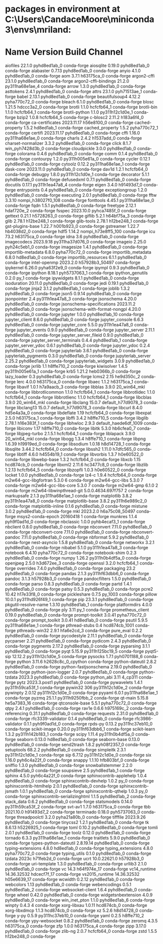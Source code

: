 # packages in environment at C:\Users\CandaceMoore\miniconda3\envs\mriland:
#
# Name                    Version                   Build  Channel
aiofiles                  22.1.0             pyhd8ed1ab_0    conda-forge
aiosqlite                 0.19.0             pyhd8ed1ab_0    conda-forge
alabaster                 0.7.13             pyhd8ed1ab_0    conda-forge
anyio                     4.1.0              pyhd8ed1ab_0    conda-forge
aom                       3.7.1                h63175ca_0    conda-forge
argon2-cffi               23.1.0             pyhd8ed1ab_0    conda-forge
argon2-cffi-bindings      21.2.0          py311ha68e1ae_4    conda-forge
arrow                     1.3.0              pyhd8ed1ab_0    conda-forge
asttokens                 2.4.1              pyhd8ed1ab_0    conda-forge
attrs                     23.1.0             pyh71513ae_1    conda-forge
babel                     2.13.1             pyhd8ed1ab_0    conda-forge
beautifulsoup4            4.12.2             pyha770c72_0    conda-forge
bleach                    6.1.0              pyhd8ed1ab_0    conda-forge
blosc                     1.21.5               hdccc3a2_0    conda-forge
brotli                    1.1.0                hcfcfb64_1    conda-forge
brotli-bin                1.1.0                hcfcfb64_1    conda-forge
brotli-python             1.1.0           py311h12c1d0e_1    conda-forge
bzip2                     1.0.8                hcfcfb64_5    conda-forge
c-blosc2                  2.11.2               h183a6f4_0    conda-forge
ca-certificates           2023.11.17           h56e8100_0    conda-forge
cached-property           1.5.2                hd8ed1ab_1    conda-forge
cached_property           1.5.2              pyha770c72_1    conda-forge
certifi                   2023.11.17         pyhd8ed1ab_0    conda-forge
cffi                      1.16.0          py311ha68e1ae_0    conda-forge
charls                    2.4.2                h1537add_0    conda-forge
charset-normalizer        3.3.2              pyhd8ed1ab_0    conda-forge
click                     8.1.7           win_pyh7428d3b_0    conda-forge
cloudpickle               3.0.0              pyhd8ed1ab_0    conda-forge
colorama                  0.4.6              pyhd8ed1ab_0    conda-forge
comm                      0.1.4              pyhd8ed1ab_0    conda-forge
contourpy                 1.2.0           py311h005e61a_0    conda-forge
cycler                    0.12.1             pyhd8ed1ab_0    conda-forge
cytoolz                   0.12.2          py311ha68e1ae_1    conda-forge
dask-core                 2023.11.0          pyhd8ed1ab_0    conda-forge
dav1d                     1.2.1                hcfcfb64_0    conda-forge
debugpy                   1.8.0           py311h12c1d0e_1    conda-forge
decorator                 5.1.1              pyhd8ed1ab_0    conda-forge
defusedxml                0.7.1              pyhd8ed1ab_0    conda-forge
docutils                  0.17.1          py311h1ea47a8_4    conda-forge
eigen                     3.4.0                h91493d7_0    conda-forge
entrypoints               0.4                pyhd8ed1ab_0    conda-forge
exceptiongroup            1.2.0              pyhd8ed1ab_0    conda-forge
executing                 2.0.1              pyhd8ed1ab_0    conda-forge
fftw                      3.3.10          nompi_h38027f0_108    conda-forge
fonttools                 4.45.1          py311ha68e1ae_0    conda-forge
fqdn                      1.5.1              pyhd8ed1ab_0    conda-forge
freetype                  2.12.1               hdaf720e_2    conda-forge
fsspec                    2023.10.0          pyhca7485f_0    conda-forge
gettext                   0.21.1               h5728263_0    conda-forge
giflib                    5.2.1                h64bf75a_3    conda-forge
glib                      2.78.1               h12be248_1    conda-forge
glib-tools                2.78.1               h12be248_1    conda-forge
gst-plugins-base          1.22.7               h001b923_0    conda-forge
gstreamer                 1.22.7               hb4038d2_0    conda-forge
hdf5                      1.14.2          nompi_h73e8ff5_100    conda-forge
icu                       73.2                 h63175ca_0    conda-forge
idna                      3.6                pyhd8ed1ab_0    conda-forge
imagecodecs               2023.9.18       py311ha37d076_0    conda-forge
imageio                   2.25.0             pyh24c5eb1_0    conda-forge
imagesize                 1.4.1              pyhd8ed1ab_0    conda-forge
importlib-metadata        6.8.0              pyha770c72_0    conda-forge
importlib_metadata        6.8.0                hd8ed1ab_0    conda-forge
importlib_resources       6.1.1              pyhd8ed1ab_0    conda-forge
intel-openmp              2023.2.0         h57928b3_50497    conda-forge
ipykernel                 6.26.0             pyha63f2e9_0    conda-forge
ipympl                    0.9.3              pyhd8ed1ab_0    conda-forge
ipython                   8.18.1             pyh5737063_1    conda-forge
ipython_genutils          0.2.0                      py_1    conda-forge
ipywidgets                8.1.1              pyhd8ed1ab_0    conda-forge
isoduration               20.11.0            pyhd8ed1ab_0    conda-forge
jedi                      0.19.1             pyhd8ed1ab_0    conda-forge
jinja2                    3.1.2              pyhd8ed1ab_1    conda-forge
joblib                    1.3.2              pyhd8ed1ab_0    conda-forge
json5                     0.9.14             pyhd8ed1ab_0    conda-forge
jsonpointer               2.4             py311h1ea47a8_3    conda-forge
jsonschema                4.20.0             pyhd8ed1ab_0    conda-forge
jsonschema-specifications 2023.11.2          pyhd8ed1ab_0    conda-forge
jsonschema-with-format-nongpl 4.20.0             pyhd8ed1ab_0    conda-forge
jupyter                   1.0.0             pyhd8ed1ab_10    conda-forge
jupyter_client            8.6.0              pyhd8ed1ab_0    conda-forge
jupyter_console           6.6.3              pyhd8ed1ab_0    conda-forge
jupyter_core              5.5.0           py311h1ea47a8_0    conda-forge
jupyter_events            0.9.0              pyhd8ed1ab_0    conda-forge
jupyter_server            2.11.1             pyhd8ed1ab_0    conda-forge
jupyter_server_fileid     0.9.0              pyhd8ed1ab_0    conda-forge
jupyter_server_terminals  0.4.4              pyhd8ed1ab_1    conda-forge
jupyter_server_ydoc       0.6.1              pyhd8ed1ab_0    conda-forge
jupyter_ydoc              0.2.4              pyhd8ed1ab_0    conda-forge
jupyterlab                3.6.1              pyhd8ed1ab_0    conda-forge
jupyterlab_pygments       0.3.0              pyhd8ed1ab_0    conda-forge
jupyterlab_server         2.25.2             pyhd8ed1ab_0    conda-forge
jupyterlab_widgets        3.0.9              pyhd8ed1ab_0    conda-forge
jxrlib                    1.1                  h8ffe710_2    conda-forge
kiwisolver                1.4.5           py311h005e61a_1    conda-forge
krb5                      1.21.2               heb0366b_0    conda-forge
lazy_loader               0.3                pyhd8ed1ab_0    conda-forge
lcms2                     2.15                 he9d350c_2    conda-forge
lerc                      4.0.0                h63175ca_0    conda-forge
libaec                    1.1.2                h63175ca_1    conda-forge
libavif                   1.0.1                h7a9aacb_3    conda-forge
libblas                   3.9.0              20_win64_mkl    conda-forge
libbrotlicommon           1.1.0                hcfcfb64_1    conda-forge
libbrotlidec              1.1.0                hcfcfb64_1    conda-forge
libbrotlienc              1.1.0                hcfcfb64_1    conda-forge
libcblas                  3.9.0              20_win64_mkl    conda-forge
libclang                  15.0.7          default_h77d9078_3    conda-forge
libclang13                15.0.7          default_h77d9078_3    conda-forge
libcurl                   8.4.0                hd5e4a3a_0    conda-forge
libdeflate                1.19                 hcfcfb64_0    conda-forge
libexpat                  2.5.0                h63175ca_1    conda-forge
libffi                    3.4.2                h8ffe710_5    conda-forge
libglib                   2.78.1               h16e383f_1    conda-forge
libhwloc                  2.9.3           default_haede6df_1009    conda-forge
libiconv                  1.17                 h8ffe710_0    conda-forge
libitk                    5.3.0                hb6cfea0_7    conda-forge
libjpeg-turbo             2.1.5.1              hcfcfb64_1    conda-forge
liblapack                 3.9.0              20_win64_mkl    conda-forge
libogg                    1.3.4                h8ffe710_1    conda-forge
libpng                    1.6.39               h19919ed_0    conda-forge
libsodium                 1.0.18               h8d14728_1    conda-forge
libsqlite                 3.44.2               hcfcfb64_0    conda-forge
libssh2                   1.11.0               h7dfc565_0    conda-forge
libtiff                   4.6.0                h4554b19_1    conda-forge
libvorbis                 1.3.7                h0e60522_0    conda-forge
libwebp-base              1.3.2                hcfcfb64_0    conda-forge
libxcb                    1.15                 hcd874cb_0    conda-forge
libxml2                   2.11.6               hc3477c8_0    conda-forge
libzlib                   1.2.13               hcfcfb64_5    conda-forge
libzopfli                 1.0.3                h0e60522_0    conda-forge
locket                    1.0.0              pyhd8ed1ab_0    conda-forge
lz4-c                     1.9.4                hcfcfb64_0    conda-forge
m2w64-gcc-libgfortran     5.3.0                         6    conda-forge
m2w64-gcc-libs            5.3.0                         7    conda-forge
m2w64-gcc-libs-core       5.3.0                         7    conda-forge
m2w64-gmp                 6.1.0                         2    conda-forge
m2w64-libwinpthread-git   5.0.0.4634.697f757               2    conda-forge
markupsafe                2.1.3           py311ha68e1ae_1    conda-forge
matplotlib                3.8.2           py311h1ea47a8_0    conda-forge
matplotlib-base           3.8.2           py311h6e989c2_0    conda-forge
matplotlib-inline         0.1.6              pyhd8ed1ab_0    conda-forge
mistune                   3.0.2              pyhd8ed1ab_0    conda-forge
mkl                       2023.2.0         h6a75c08_50497    conda-forge
msys2-conda-epoch         20160418                      1    conda-forge
munkres                   1.1.4              pyh9f0ad1d_0    conda-forge
nbclassic                 1.0.0              pyhb4ecaf3_1    conda-forge
nbclient                  0.8.0              pyhd8ed1ab_0    conda-forge
nbconvert                 7.11.0             pyhd8ed1ab_0    conda-forge
nbconvert-core            7.11.0             pyhd8ed1ab_0    conda-forge
nbconvert-pandoc          7.11.0             pyhd8ed1ab_0    conda-forge
nbformat                  5.9.2              pyhd8ed1ab_0    conda-forge
nest-asyncio              1.5.8              pyhd8ed1ab_0    conda-forge
networkx                  3.2.1              pyhd8ed1ab_0    conda-forge
nibabel                   5.1.0           py311h1ea47a8_3    conda-forge
notebook                  6.4.10             pyha770c72_0    conda-forge
notebook-shim             0.2.3              pyhd8ed1ab_0    conda-forge
numpy                     1.26.2          py311h0b4df5a_0    conda-forge
openjpeg                  2.5.0                h3d672ee_3    conda-forge
openssl                   3.2.0                hcfcfb64_1    conda-forge
overrides                 7.4.0              pyhd8ed1ab_0    conda-forge
packaging                 23.2               pyhd8ed1ab_0    conda-forge
pandas                    2.1.3           py311hf63dbb6_0    conda-forge
pandoc                    3.1.3                h57928b3_0    conda-forge
pandocfilters             1.5.0              pyhd8ed1ab_0    conda-forge
parso                     0.8.3              pyhd8ed1ab_0    conda-forge
partd                     1.4.1              pyhd8ed1ab_0    conda-forge
patsy                     0.5.3              pyhd8ed1ab_0    conda-forge
pcre2                     10.42                h17e33f8_0    conda-forge
pickleshare               0.7.5                   py_1003    conda-forge
pillow                    10.0.1          py311hd926f49_1    conda-forge
pip                       23.3.1             pyhd8ed1ab_0    conda-forge
pkgutil-resolve-name      1.3.10             pyhd8ed1ab_1    conda-forge
platformdirs              4.0.0              pyhd8ed1ab_0    conda-forge
ply                       3.11                       py_1    conda-forge
prometheus_client         0.19.0             pyhd8ed1ab_0    conda-forge
prompt-toolkit            3.0.41             pyha770c72_0    conda-forge
prompt_toolkit            3.0.41               hd8ed1ab_0    conda-forge
psutil                    5.9.5           py311ha68e1ae_1    conda-forge
pthread-stubs             0.4               hcd874cb_1001    conda-forge
pthreads-win32            2.9.1                hfa6e2cd_3    conda-forge
pure_eval                 0.2.2              pyhd8ed1ab_0    conda-forge
pycodestyle               2.11.1             pyhd8ed1ab_0    conda-forge
pycparser                 2.21               pyhd8ed1ab_0    conda-forge
pydicom                   2.4.3              pyhd8ed1ab_0    conda-forge
pygments                  2.17.2             pyhd8ed1ab_0    conda-forge
pyparsing                 3.1.1              pyhd8ed1ab_0    conda-forge
pyqt                      5.15.9          py311h125bc19_5    conda-forge
pyqt5-sip                 12.12.2         py311h12c1d0e_5    conda-forge
pysocks                   1.7.1              pyh0701188_6    conda-forge
python                    3.11.6          h2628c8c_0_cpython    conda-forge
python-dateutil           2.8.2              pyhd8ed1ab_0    conda-forge
python-fastjsonschema     2.19.0             pyhd8ed1ab_0    conda-forge
python-json-logger        2.0.7              pyhd8ed1ab_0    conda-forge
python-tzdata             2023.3             pyhd8ed1ab_0    conda-forge
python_abi                3.11                    4_cp311    conda-forge
pytz                      2023.3.post1       pyhd8ed1ab_0    conda-forge
pywavelets                1.4.1           py311h59ca53f_1    conda-forge
pywin32                   306             py311h12c1d0e_2    conda-forge
pywinpty                  2.0.12          py311h12c1d0e_0    conda-forge
pyyaml                    6.0.1           py311ha68e1ae_1    conda-forge
pyzmq                     25.1.1          py311h9250fbb_2    conda-forge
qt-main                   5.15.8              he5a7383_16    conda-forge
qtconsole-base            5.5.1              pyha770c72_0    conda-forge
qtpy                      2.4.1              pyhd8ed1ab_0    conda-forge
rav1e                     0.6.6                h975169c_2    conda-forge
referencing               0.31.1             pyhd8ed1ab_0    conda-forge
requests                  2.31.0             pyhd8ed1ab_0    conda-forge
rfc3339-validator         0.1.4              pyhd8ed1ab_0    conda-forge
rfc3986-validator         0.1.1              pyh9f0ad1d_0    conda-forge
rpds-py                   0.13.2          py311hc37eb10_0    conda-forge
scikit-image              0.20.0          py311hf63dbb6_1    conda-forge
scikit-learn              1.3.2           py311h142b183_1    conda-forge
scipy                     1.11.4          py311h0b4df5a_0    conda-forge
seaborn                   0.13.0               hd8ed1ab_0    conda-forge
seaborn-base              0.13.0             pyhd8ed1ab_0    conda-forge
send2trash                1.8.2              pyh08f2357_0    conda-forge
setuptools                68.2.2             pyhd8ed1ab_0    conda-forge
simpleitk                 2.3.1           py311h12c1d0e_1    conda-forge
sip                       6.7.12          py311h12c1d0e_0    conda-forge
six                       1.16.0             pyh6c4a22f_0    conda-forge
snappy                    1.1.10               hfb803bf_0    conda-forge
sniffio                   1.3.0              pyhd8ed1ab_0    conda-forge
snowballstemmer           2.2.0              pyhd8ed1ab_0    conda-forge
soupsieve                 2.5                pyhd8ed1ab_1    conda-forge
sphinx                    4.5.0              pyh6c4a22f_0    conda-forge
sphinxcontrib-applehelp   1.0.4              pyhd8ed1ab_0    conda-forge
sphinxcontrib-devhelp     1.0.2                      py_0    conda-forge
sphinxcontrib-htmlhelp    2.0.1              pyhd8ed1ab_0    conda-forge
sphinxcontrib-jsmath      1.0.1              pyhd8ed1ab_0    conda-forge
sphinxcontrib-qthelp      1.0.3                      py_0    conda-forge
sphinxcontrib-serializinghtml 1.1.5              pyhd8ed1ab_2    conda-forge
stack_data                0.6.2              pyhd8ed1ab_0    conda-forge
statsmodels               0.14.0          py311h59ca53f_2    conda-forge
svt-av1                   1.7.0                h63175ca_0    conda-forge
tbb                       2021.10.0            h91493d7_2    conda-forge
terminado                 0.18.0             pyh5737063_0    conda-forge
threadpoolctl             3.2.0              pyha21a80b_0    conda-forge
tifffile                  2023.9.26          pyhd8ed1ab_0    conda-forge
tinycss2                  1.2.1              pyhd8ed1ab_0    conda-forge
tk                        8.6.13               h5226925_1    conda-forge
toml                      0.10.2             pyhd8ed1ab_0    conda-forge
tomli                     2.0.1              pyhd8ed1ab_0    conda-forge
toolz                     0.12.0             pyhd8ed1ab_0    conda-forge
tornado                   6.3.3           py311ha68e1ae_1    conda-forge
traitlets                 5.9.0              pyhd8ed1ab_0    conda-forge
types-python-dateutil     2.8.19.14          pyhd8ed1ab_0    conda-forge
typing-extensions         4.8.0                hd8ed1ab_0    conda-forge
typing_extensions         4.8.0              pyha770c72_0    conda-forge
typing_utils              0.1.0              pyhd8ed1ab_0    conda-forge
tzdata                    2023c                h71feb2d_0    conda-forge
ucrt                      10.0.22621.0         h57928b3_0    conda-forge
uri-template              1.3.0              pyhd8ed1ab_0    conda-forge
urllib3                   2.1.0              pyhd8ed1ab_0    conda-forge
vc                        14.3                h64f974e_17    conda-forge
vc14_runtime              14.36.32532         hdcecf7f_17    conda-forge
vs2015_runtime            14.36.32532         h05e6639_17    conda-forge
wcwidth                   0.2.12             pyhd8ed1ab_0    conda-forge
webcolors                 1.13               pyhd8ed1ab_0    conda-forge
webencodings              0.5.1              pyhd8ed1ab_2    conda-forge
websocket-client          1.6.4              pyhd8ed1ab_0    conda-forge
wheel                     0.42.0             pyhd8ed1ab_0    conda-forge
widgetsnbextension        4.0.9              pyhd8ed1ab_0    conda-forge
win_inet_pton             1.1.0              pyhd8ed1ab_6    conda-forge
winpty                    0.4.3                         4    conda-forge
xorg-libxau               1.0.11               hcd874cb_0    conda-forge
xorg-libxdmcp             1.1.3                hcd874cb_0    conda-forge
xz                        5.2.6                h8d14728_0    conda-forge
y-py                      0.5.9           py311hc37eb10_0    conda-forge
yaml                      0.2.5                h8ffe710_2    conda-forge
ypy-websocket             0.8.2              pyhd8ed1ab_0    conda-forge
zeromq                    4.3.5                h63175ca_0    conda-forge
zfp                       1.0.0                h63175ca_4    conda-forge
zipp                      3.17.0             pyhd8ed1ab_0    conda-forge
zlib-ng                   2.0.7                hcfcfb64_0    conda-forge
zstd                      1.5.5                h12be248_0    conda-forge